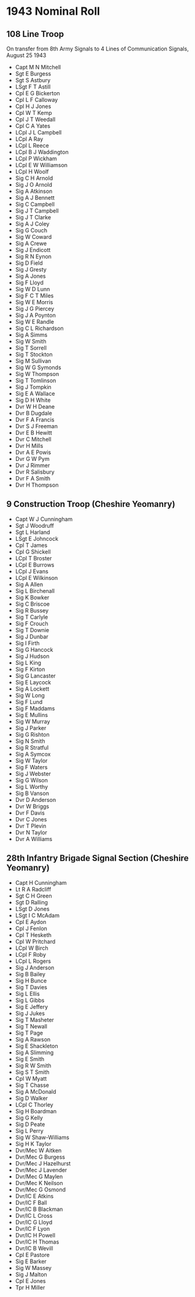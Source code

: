 # 1943 Nominal Roll

## 108 Line Troop

On transfer from 8th Army Signals to 4 Lines of Communication Signals, August 25 1943

* Capt M N Mitchell
* Sgt E Burgess
* Sgt S Astbury
* LSgt F T Astill
* Cpl E G Bickerton
* Cpl L F Calloway
* Cpl H J Jones
* Cpl W T Kemp
* Cpl J T Weedall
* Cpl C A Yates
* LCpl J L Campbell
* LCpl A Ray
* LCpl L Reece
* LCpl B J Waddington
* LCpl P Wickham
* LCpl E W Williamson
* LCpl H Woolf
* Sig C H Arnold
* Sig J O Arnold
* Sig A Atkinson
* Sig A J Bennett
* Sig C Campbell
* Sig J T Campbell
* Sig J T Clarke
* Sig A J Coley
* Sig G Couch
* Sig W Coward
* Sig A Crewe
* Sig J Endicott
* Sig R N Eynon
* Sig D Field
* Sig J Gresty
* Sig A Jones
* Sig F Lloyd
* Sig W D Lunn
* Sig F C T Miles
* Sig W E Morris
* Sig J G Piercey
* Sig J A Poynton
* Sig W E Randle
* Sig C L Richardson
* Sig A Simms
* Sig W Smith
* Sig T Sorrell
* Sig T Stockton
* Sig M Sullivan
* Sig W G Symonds
* Sig W Thompson
* Sig T Tomlinson
* Sig J Tompkin
* Sig E A Wallace
* Sig D H White
* Dvr W H Deane
* Dvr B Dugdale
* Dvr F A Francis
* Dvr S J Freeman
* Dvr E B Hewitt
* Dvr C Mitchell
* Dvr H Mills
* Dvr A E Powis
* Dvr G W Pym
* Dvr J Rimmer
* Dvr R Salisbury
* Dvr F A Smith
* Dvr H Thompson

## 9 Construction Troop (Cheshire Yeomanry)

* Capt W J Cunningham
* Sgt J Woodruff
* Sgt L Harland
* LSgt E Johncock
* Cpl T James
* Cpl G Shickell
* LCpl T Broster
* LCpl E Burrows
* LCpl J Evans
* LCpl E Wilkinson
* Sig A Allen
* Sig L Birchenall
* Sig K Bowker
* Sig C Briscoe
* Sig R Bussey
* Sig T Carlyle
* Sig F Crouch
* Sig T Downie
* Sig J Dunbar
* Sig I Firth
* Sig G Hancock
* Sig J Hudson
* Sig L King
* Sig F Kirton
* Sig G Lancaster
* Sig E Laycock
* Sig A Lockett
* Sig W Long
* Sig F Lund
* Sig F Maddams
* Sig E Mullins
* Sig W Murray
* Sig J Parker
* Sig G Rishton
* Sig N Smith
* Sig R StratfuI
* Sig A Symcox
* Sig W Taylor
* Sig F Waters
* Sig J Webster
* Sig G Wilson
* Sig L Worthy
* Sig B Vanson
* Dvr D Anderson
* Dvr W Briggs
* Dvr F Davis
* Dvr C Jones
* Dvr T Plevin
* Dvr N Taylor
* Dvr A Williams

## 28th Infantry Brigade Signal Section (Cheshire Yeomanry)

* Capt H Cunningham
* Lt R A Radcliff
* Sgt C H Green
* Sgt D Ralling
* LSgt D Jones
* LSgt I C McAdam
* Cpl E Aydon
* Cpl J Fenlon
* Cpl T Hesketh
* Cpl W Pritchard
* LCpl W Birch
* LCpl F Roby
* LCpl L Rogers
* Sig J Anderson
* Sig B Bailey
* Sig H Bunce
* Sig T Davies
* Sig L Ellis
* Sig L Gibbs
* Sig E Jeffery
* Sig J Jukes
* Sig T Masheter
* Sig T Newall
* Sig T Page
* Sig A Rawson
* Sig E Shackleton
* Sig A Slimming
* Sig E Smith
* Sig R W Smith
* Sig S T Smith
* Cpl W Myatt
* Sig T Chasse
* Sig A McDonald
* Sig D Walker
* LCpl C Thorley
* Sig H Boardman
* Sig G Kelly
* Sig D Peate
* Sig L Perry
* Sig W Shaw-Williams
* Sig H K Taylor
* Dvr/Mec W Aitken
* Dvr/Mec G Burgess
* Dvr/Mec J Hazelhurst
* Dvr/Mec J Lavender
* Dvr/Mec G Maylen
* Dvr/Mec K Neilson
* Dvr/Mec G Osmond
* Dvr/IC E Atkins
* Dvr/IC F Ball
* Dvr/IC B Blackman
* Dvr/IC L Cross
* Dvr/IC G Lloyd
* Dvr/IC F Lyon
* Dvr/IC H Powell
* Dvr/IC H Thomas
* Dvr/IC B Wevill
* Cpl E Pastore
* Sig E Barker
* Sig W Massey
* Sig J Malton
* Cpl E Jones
* Tpr H Miller
